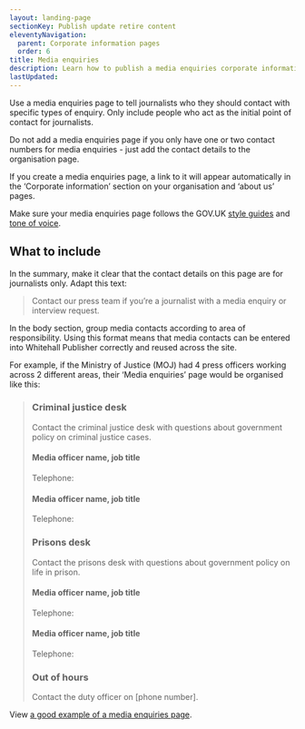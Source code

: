 ```yaml
---
layout: landing-page
sectionKey: Publish update retire content
eleventyNavigation:
  parent: Corporate information pages
  order: 6
title: Media enquiries
description: Learn how to publish a media enquiries corporate information page.
lastUpdated:
---
```


Use a media enquiries page to tell journalists who they should contact with specific types of enquiry. Only include people who act as the initial point of contact for journalists.

Do not add a media enquiries page if you only have one or two contact numbers for media enquiries - just add the contact details to the organisation page.

If you create a media enquiries page, a link to it will appear automatically in the ‘Corporate information’ section on your organisation and ‘about us’ pages.

Make sure your media enquiries page follows the GOV.UK [style guides](https://guidance.publishing.service.gov.uk/writing-to-gov-uk-standards/style-guides/) and [tone of voice](https://guidance.publishing.service.gov.uk/writing-to-gov-uk-standards/tone-of-voice/). 

## What to include

In the summary, make it clear that the contact details on this page are for journalists only. Adapt this text: 

> Contact our press team if you’re a journalist with a media enquiry or interview request.

In the body section, group media contacts according to area of responsibility. Using this format means that media contacts can be entered into Whitehall Publisher correctly and reused across the site. 

For example, if the Ministry of Justice (MOJ) had 4 press officers working across 2 different areas, their ‘Media enquiries’ page would be organised like this:

> ### Criminal justice desk
> 
> Contact the criminal justice desk with questions about government policy on criminal justice cases.
>
> #### Media officer name, job title 
> 
> Telephone:    
> 
> #### Media officer name, job title
> 
> Telephone:    
> 
> ### Prisons desk
> 
> Contact the prisons desk with questions about government policy on life in prison.
> 
> #### Media officer name, job title
> 
> Telephone:    
> 
> #### Media officer name, job title
> 
> Telephone:    
> 
> 
> ### Out of hours   
> 
> Contact the duty officer on [phone number].  

View [a good example of a media enquiries page](https://www.gov.uk/government/organisations/ofsted/about/media-enquiries). 
